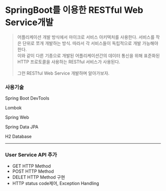 # SpringBoot를 이용한 RESTful Web Service개발



>어플리케이션 개발 방식에서 마이크로 서비스 아키텍처를 사용한다. 서비스를 작은 단위로 쪼개 개발하는 방식. 따라서 각 서비스들이 독립적으로 개발 가능해야 한다.
<br>이와 같이 다른 기종으로 개발된 어플리케이션간의 데이터 통신을 위해 표준화된 HTTP 프로토콜을 사용하는 RESTful 서비스가 사용된다. <br><br>그런 RESTful Web Service 개발하며 알아가보자.



### 사용기술
Spring Boot DevTools

Lombok

Spring Web

Spring Data JPA

H2 Database

***

###  User Service API 추가
-  GET HTTP Method
- POST HTTP Method
- DELET HTTP Method 구현
- HTTP status code제어, Exception Handling
